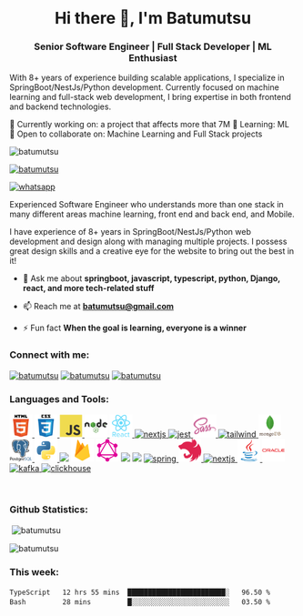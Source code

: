 <br>
<h1 align="center">Hi there 👋, I'm Batumutsu</h1>

<h3 align="center">Senior Software Engineer | Full Stack Developer | ML Enthusiast</h3>

<p align="left">
With 8+ years of experience building scalable applications, I specialize in SpringBoot/NestJs/Python development. Currently focused on machine learning and full-stack web development, I bring expertise in both frontend and backend technologies.

🔭 Currently working on: a project that affects more that 7M
🌱 Learning: ML
👯 Open to collaborate on: Machine Learning and Full Stack projects
</p>
<p align="left"> <img src="https://komarev.com/ghpvc/?username=batumutsu&label=Profile%20views&color=0e75b6&style=flat" alt="batumutsu" /> </p>


<p align="left"> <a href="https://twitter.com/batumutsu" target="blank"><img src="https://img.shields.io/twitter/follow/batumutsu?logo=twitter&style=for-the-badge" alt="batumutsu" /></a> </p>
<a href="https://wa.me/+250789074234"><img title="whatsapp" src="https://img.shields.io/badge/whatsapp-blue?style=for-the-badge&logo=whatsapp"></a>

<p> Experienced Software Engineer who understands more than one stack in many different areas machine learning, front end and back end, and Mobile.
  </p> <p>
I have experience of 8+ years in SpringBoot/NestJs/Python web development and design along with managing multiple projects. I possess great design skills and a creative eye for the website to bring out the best in it!
</p>

- 💬 Ask me about **springboot, javascript, typescript, python, Django, react, and more tech-related stuff**

- 📫 Reach me at **batumutsu@gmail.com**

- ⚡ Fun fact **When the goal is learning, everyone is a winner**


<h3 align="left">Connect with me:</h3>
<p align="left">
<a href="https://twitter.com/batumutsu" target="blank"><img align="center" src="https://cdn.jsdelivr.net/npm/simple-icons@3.0.1/icons/twitter.svg" alt="batumutsu" height="30" width="40" /></a>
<a href="https://www.linkedin.com/in/batumutsu" target="blank"><img align="center" src="https://cdn.jsdelivr.net/npm/simple-icons@3.0.1/icons/linkedin.svg" alt="batumutsu" height="30" width="40" /></a>
<a href="https://instagram.com/batumutsu" target="blank"><img align="center" src="https://cdn.jsdelivr.net/npm/simple-icons@3.0.1/icons/instagram.svg" alt="batumutsu" height="30" width="40" /></a>
</p>

<h3 align="left">Languages and Tools:</h3>
<p align="left">
    <a href="https://www.w3.org/html/" target="_blank"> <img src="https://raw.githubusercontent.com/devicons/devicon/master/icons/html5/html5-original-wordmark.svg" alt="html5" width="40" height="40"/> </a>
    <a href="https://www.w3schools.com/css/" target="_blank"> <img src="https://raw.githubusercontent.com/devicons/devicon/master/icons/css3/css3-original-wordmark.svg" alt="css3" width="40" height="40"/> </a>
    <a href="https://developer.mozilla.org/en-US/docs/Web/JavaScript" target="_blank"> <img src="https://raw.githubusercontent.com/devicons/devicon/master/icons/javascript/javascript-original.svg" alt="javascript" width="40" height="40"/> </a>
    <a href="https://nodejs.org" target="_blank"> <img src="https://raw.githubusercontent.com/devicons/devicon/master/icons/nodejs/nodejs-original-wordmark.svg" alt="nodejs" width="40" height="40"/> </a>
    <a href="https://reactjs.org/" target="_blank"> <img src="https://raw.githubusercontent.com/devicons/devicon/master/icons/react/react-original-wordmark.svg" alt="react" width="40" height="40"/> </a>
    <a href="https://nextjs.org/" target="_blank"> <img src="https://upload.wikimedia.org/wikipedia/commons/thumb/8/8e/Nextjs-logo.svg/1200px-Nextjs-logo.svg.png" alt="nextjs" width="40" height="40"/> </a>
    <a href="https://jestjs.io" target="_blank"> <img src="https://www.vectorlogo.zone/logos/jestjsio/jestjsio-icon.svg" alt="jest" width="40" height="40"/> </a>
    <a href="https://sass-lang.com" target="_blank"> <img src="https://raw.githubusercontent.com/devicons/devicon/master/icons/sass/sass-original.svg" alt="sass" width="40" height="40"/> </a>
    <a href="https://tailwindcss.com/" target="_blank"> <img src="https://www.vectorlogo.zone/logos/tailwindcss/tailwindcss-icon.svg" alt="tailwind" width="40" height="40"/> </a>
    <a href="https://www.mongodb.com/" target="_blank"> <img src="https://raw.githubusercontent.com/devicons/devicon/master/icons/mongodb/mongodb-original-wordmark.svg" alt="mongodb" width="40" height="40"/> </a>
    <a href="https://www.postgresql.org" target="_blank"> <img src="https://raw.githubusercontent.com/devicons/devicon/master/icons/postgresql/postgresql-original-wordmark.svg" alt="postgresql" width="40" height="40"/> </a>
    <a href="https://www.python.org" target="_blank"> <img src="https://raw.githubusercontent.com/devicons/devicon/master/icons/python/python-original.svg" alt="python" width="40" height="40"/> </a>
    <a href="https://www.djangoproject.com/" target="_blank"> <img height="40" src="https://i0.wp.com/www.programmer-books.com/wp-content/uploads/2018/08/Django-1.png?fit=602%2C338&ssl=1" ></a>
    <a href="https://firebase.google.com/" target="_blank"> <img height="40" src="https://raw.githubusercontent.com/github/explore/80688e429a7d4ef2fca1e82350fe8e3517d3494d/topics/firebase/firebase.png"></a>
    <a href="https://graphql.org/" target="_blank"><img height="40" src="https://raw.githubusercontent.com/github/explore/5c058a388828bb5fde0bcafd4bc867b5bb3f26f3/topics/graphql/graphql.png"></a>
    <a href="https://redis.io/" target="_blank"> <img height="40" src="https://upload.wikimedia.org/wikipedia/en/thumb/6/6b/Redis_Logo.svg/1200px-Redis_Logo.svg.png"></a>
    <a href="https://symfony.com/" target="_blank"> <img height="40" src="https://user-images.githubusercontent.com/51251401/170644649-863461f8-98a0-48e9-8a74-01cbc43caeda.png"></a>
    <a href="https://spring.io/" target="_blank"> <img src="https://www.vectorlogo.zone/logos/springio/springio-icon.svg" alt="spring" width="40" height="40"/> </a>
    <a href="https://nestjs.com/" target="_blank"> <img src="https://raw.githubusercontent.com/devicons/devicon/master/icons/nestjs/nestjs-plain.svg" alt="nestjs" width="40" height="40"/> </a>
    <a href="https://nextjs.org/" target="_blank"> <img src="https://upload.wikimedia.org/wikipedia/commons/thumb/8/8e/Nextjs-logo.svg/1200px-Nextjs-logo.svg.png" alt="nextjs" width="40" height="40"/> </a>
    <a href="https://www.java.com/" target="_blank"> <img src="https://raw.githubusercontent.com/devicons/devicon/master/icons/java/java-original.svg" alt="java" width="40" height="40"/> </a>
    <a href="https://www.oracle.com/" target="_blank"> <img src="https://raw.githubusercontent.com/devicons/devicon/master/icons/oracle/oracle-original.svg" alt="oracle" width="40" height="40"/> </a>
    <a href="https://kafka.apache.org/" target="_blank"> <img src="https://upload.wikimedia.org/wikipedia/commons/thumb/9/9b/Apache_Kafka_logo.svg/1200px-Apache_Kafka_logo.svg.png" alt="kafka" width="40" height="40"/> </a>
    <a href="https://clickhouse.com/" target="_blank"> <img src="https://upload.wikimedia.org/wikipedia/commons/thumb/2/22/ClickHouse_logo.svg/1200px-ClickHouse_logo.svg.png" alt="clickhouse" width="40" height="40"/> </a>
</p>


<br>
<h3 align="left">Github Statistics:</h3>
<p>&nbsp;<img align="center" src="https://github-readme-stats.vercel.app/api?username=batumutsu&show_icons=true&locale=en&cache_seconds=86400&theme=dark" alt="batumutsu" /></p>


<p><img align="center" src="https://github-readme-streak-stats.herokuapp.com/?user=batumutsu&cache_seconds=86400&theme=dark" alt="batumutsu" /></p>

<h3 align="left">This week:</h3>
<!--START_SECTION:waka-->

```txt
TypeScript   12 hrs 55 mins  ████████████████████████░   96.50 %
Bash         28 mins         █░░░░░░░░░░░░░░░░░░░░░░░░   03.50 %
```

<!--END_SECTION:waka-->


<!--<p><iframe width="600" height="600" src="https://ionicabizau.github.io/github-profile-languages/api.html?batumutsu" frameborder="0"></iframe></p>-->
